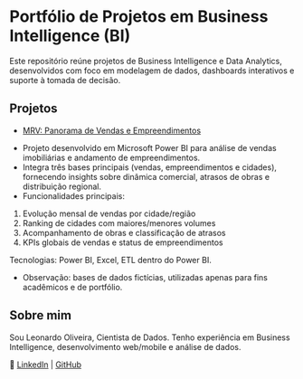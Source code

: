 # Portfólio de Projetos em Business Intelligence (BI)

Este repositório reúne projetos de Business Intelligence e Data Analytics, desenvolvidos com foco em modelagem de dados, dashboards interativos e suporte à tomada de decisão.

## Projetos

- [MRV: Panorama de Vendas e Empreendimentos](projeto_classificacao_numerica/README.md)

* Projeto desenvolvido em Microsoft Power BI para análise de vendas imobiliárias e andamento de empreendimentos.
* Integra três bases principais (vendas, empreendimentos e cidades), fornecendo insights sobre dinâmica comercial, atrasos de obras e distribuição regional.
* Funcionalidades principais:

1) Evolução mensal de vendas por cidade/região
2) Ranking de cidades com maiores/menores volumes
3) Acompanhamento de obras e classificação de atrasos
4) KPIs globais de vendas e status de empreendimentos

Tecnologias: Power BI, Excel, ETL dentro do Power BI.

* Observação: bases de dados fictícias, utilizadas apenas para fins acadêmicos e de portfólio.

## Sobre mim
Sou Leonardo Oliveira, Cientista de Dados.
Tenho experiência em Business Intelligence, desenvolvimento web/mobile e análise de dados.

🔗 [LinkedIn](https://www.linkedin.com/in/leo-de-oliveira) | [GitHub](https://github.com/leonardooliveiraoficial)

